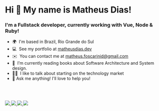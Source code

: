 # Hi 👋 My name is Matheus Dias!

### I'm a Fullstack developer, currently working with Vue, Node & Ruby!  

* 🌍  I'm based in Brazil, Rio Grande do Sul
* 💻  See my portfolio at [matheusdias.dev](http://matheusdias.dev)
* ✉️  You can contact me at [matheus.foscarinid@gmail.com](mailto:matheus.foscarinid@gmail.com)
* 🧠  I’m currently reading books about Software Architecture and System design.
* 👨‍🏫  I like to talk about starting on the technology market
* 💬 Ask me anything! I'll love to help you!

<br/>  
<br/>  
<br/>  

<a target="_blank" href="https://www.linkedin.com/in/matheus-foscarinid/">
  <img src="https://img.shields.io/badge/LinkedIn-307cc5?style=for-the-badge&logo=linkedin&logoColor=white&color=212831"/>
</a>
<a target="_blank" href="https://matheusdias.dev">
  <img src="https://img.shields.io/badge/-website-307cc5?style=for-the-badge&logo=google-chrome&logoColor=white&color=212831"/>
</a>
<a target="_blank" href="https://www.matheusdias.dev/dias-matheus-cv-en.pdf">
  <img src="https://img.shields.io/badge/curriculum-c?style=for-the-badge&logo=adobe-acrobat-reader&logoColor=white&color=212831"/>
</a>
<a target="_blank" href="https://leetcode.com/matheus-foscarinid/">
  <img src="https://img.shields.io/badge/LeetCode-000000?style=for-the-badge&logo=LeetCode&logoColor=white&color=212831"/>
</a>



